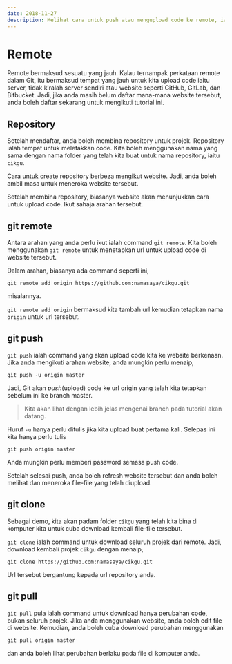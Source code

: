 ```yaml
---
date: 2018-11-27
description: Melihat cara untuk push atau mengupload code ke remote, iaitu server yang host Git, atau website-website seperti GitHub, GitLab, dan Bitbucket.
---
```


# Remote

Remote bermaksud sesuatu yang jauh. Kalau ternampak perkataan remote dalam Git,
itu bermaksud tempat yang jauh untuk kita upload code iaitu server, tidak
kiralah server sendiri atau website seperti GitHub, GitLab, dan Bitbucket. Jadi,
jika anda masih belum daftar mana-mana website tersebut, anda boleh daftar
sekarang untuk mengikuti tutorial ini.

## Repository

Setelah mendaftar, anda boleh membina repository untuk projek. Repository ialah
tempat untuk meletakkan code. Kita boleh menggunakan nama yang sama dengan nama
folder yang telah kita buat untuk nama repository, iaitu `cikgu`.

Cara untuk create repository berbeza mengikut website. Jadi, anda boleh ambil
masa untuk meneroka website tersebut.

Setelah membina repository, biasanya website akan menunjukkan cara untuk upload
code. Ikut sahaja arahan tersebut.

## git remote

Antara arahan yang anda perlu ikut ialah command `git remote`. Kita boleh
menggunakan `git remote` untuk menetapkan url untuk upload code di website
tersebut.

Dalam arahan, biasanya ada command seperti ini,

```
git remote add origin https://github.com:namasaya/cikgu.git
```

misalannya.

`git remote add origin` bermaksud kita tambah url kemudian tetapkan nama
`origin` untuk url tersebut.

## git push

`git push` ialah command yang akan upload code kita ke website berkenaan. Jika
anda mengikuti arahan website, anda mungkin perlu menaip,

```
git push -u origin master
```

Jadi, Git akan *push*(upload) code ke url origin yang telah kita tetapkan
sebelum ini ke branch master.

> Kita akan lihat dengan lebih jelas mengenai branch pada tutorial akan datang.

Huruf `-u` hanya perlu ditulis jika kita upload buat pertama kali. Selepas ini
kita hanya perlu tulis

```
git push origin master
```

Anda mungkin perlu memberi password semasa push code.

Setelah selesai push, anda boleh refresh website tersebut dan anda boleh melihat
dan meneroka file-file yang telah diupload.

## git clone

Sebagai demo, kita akan padam folder `cikgu` yang telah kita bina di komputer
kita untuk cuba download kembali file-file tersebut.

`git clone` ialah command untuk download seluruh projek dari remote. Jadi, download kembali projek `cikgu` dengan menaip,

```
git clone https://github.com:namasaya/cikgu.git
```

Url tersebut bergantung kepada url repository anda.

## git pull

`git pull` pula ialah command untuk download hanya perubahan code, bukan seluruh
projek. Jika anda menggunakan website, anda boleh edit file di website.
Kemudian, anda boleh cuba download perubahan menggunakan

```
git pull origin master
```

dan anda boleh lihat perubahan berlaku pada file di komputer anda.
